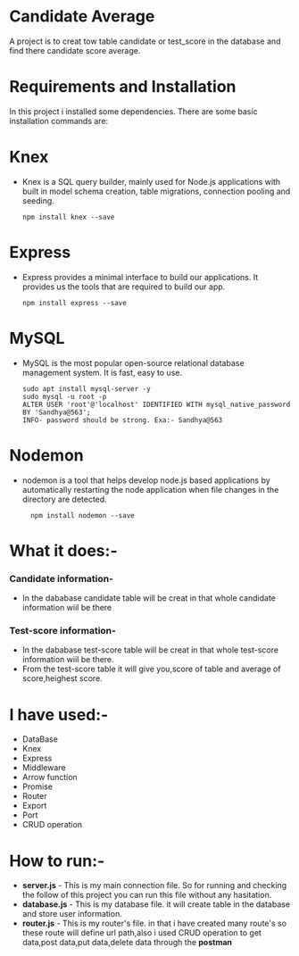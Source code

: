 # Candidate Average
A project is to creat tow table candidate or test_score in the database and find there candidate score average.

# Requirements and Installation
In this project i installed some dependencies.
There are some basic installation commands are:
# Knex
- Knex is a SQL query builder, mainly used for Node.js applications with built in model schema creation, table migrations, connection pooling and seeding.
    ```
    npm install knex --save
  ```
# Express
- Express provides a minimal interface to build our applications. It provides us the tools that are required to build our app.
    ```
    npm install express --save
  ```
# MySQL
- MySQL is the most popular open-source relational database management system. It is fast, easy to use.
    ```
    sudo apt install mysql-server -y
    sudo mysql -u root -p
    ALTER USER 'root'@'localhost' IDENTIFIED WITH mysql_native_password BY 'Sandhya@563';
    INFO- password should be strong. Exa:- Sandhya@563
    ```
# Nodemon
- nodemon is a tool that helps develop node.js based applications by automatically restarting the node application when file changes in the directory are detected.
  ```
    npm install nodemon --save
  ```
# What it does:-
### Candidate information-
- In the dababase candidate table will be creat in that whole candidate information wiil be there
### Test-score information-
-  In the dababase test-score table will be creat in that whole test-score information wiil be there.
- From the test-score table it will give you,score of table and average of score,heighest score.
# I have used:-
- DataBase
- Knex
- Express
- Middleware
- Arrow function
- Promise
- Router
- Export
- Port
- CRUD operation
# How to run:-
 - **server.js** - This is my main connection file. So for running and checking the follow of this project you can run this file without any hasitation.
 - **database.js** - This is my database file. it will create table in the database and store user information.
 - **router.js** - This is my router's file. in that i have created many route's so these route will define url path,also i used CRUD operation to get data,post data,put data,delete data through the **postman**

